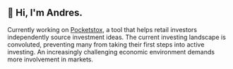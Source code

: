 ## 👋 Hi, I'm Andres.

Currently working on [Pocketstox](https://andresvolosyanko.com/pocketstox.html), a tool that helps retail investors independently source investment ideas. The current investing landscape is convoluted, preventing many from taking their first steps into active investing. An increasingly challenging economic environment demands more involvement in markets.
